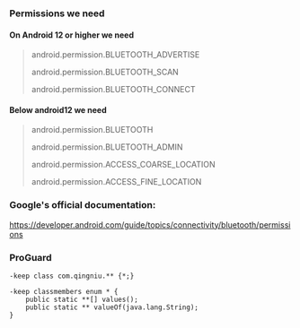 ### Permissions we need

#### On Android 12 or higher we need

> android.permission.BLUETOOTH_ADVERTISE
>
> android.permission.BLUETOOTH_SCAN
>
> android.permission.BLUETOOTH_CONNECT

#### Below android12 we need

> android.permission.BLUETOOTH
>
> android.permission.BLUETOOTH_ADMIN
>
> android.permission.ACCESS_COARSE_LOCATION
>
> android.permission.ACCESS_FINE_LOCATION

### Google's official documentation:

https://developer.android.com/guide/topics/connectivity/bluetooth/permissions

### ProGuard

```
-keep class com.qingniu.** {*;}

-keep classmembers enum * {
    public static **[] values();
    public static ** valueOf(java.lang.String);
}
```

